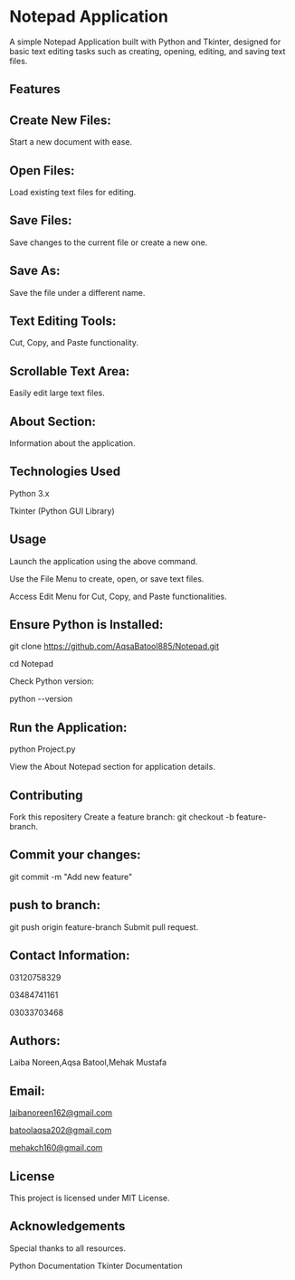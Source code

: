 
# Notepad Application

A simple Notepad Application built with Python and Tkinter, designed for basic text editing tasks such as creating, opening, editing, and saving text files.
## Features

## Create New Files: 
Start a new document with ease.

## Open Files:
Load existing text files for editing.

## Save Files: 
Save changes to the current file or create a new one.

## Save As:
Save the file under a different name.

## Text Editing Tools: 
Cut, Copy, and Paste functionality.

## Scrollable Text Area: 
Easily edit large text files.

## About Section: 
Information about the application.

## Technologies Used

Python 3.x

Tkinter (Python GUI Library)

## Usage

Launch the application using the above command.

Use the File Menu to create, open, or save text files.

Access Edit Menu for Cut, Copy, and Paste functionalities.

## Ensure Python is Installed:
git clone https://github.com/AqsaBatool885/Notepad.git

cd Notepad

Check Python version:

python --version

## Run the Application:

python Project.py

View the About Notepad section for application details.
## Contributing
Fork this repositery
Create a feature branch:
git checkout -b feature-branch.
## Commit your changes:
git commit -m "Add new feature"
## push to branch:
git push origin feature-branch
Submit pull request.
## Contact Information:

03120758329

03484741161

03033703468
## Authors:
Laiba Noreen,Aqsa Batool,Mehak Mustafa
## Email:
laibanoreen162@gmail.com

batoolaqsa202@gmail.com

mehakch160@gmail.com

## License
This project is licensed under MIT License.

## Acknowledgements
Special thanks to all resources.

Python Documentation
Tkinter Documentation
